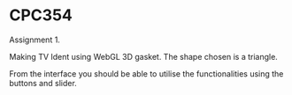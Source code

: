 # CPC354
Assignment 1.

Making TV Ident using WebGL 3D gasket.
The shape chosen is a triangle.

From the interface you should be able to utilise the functionalities using the buttons and slider.
